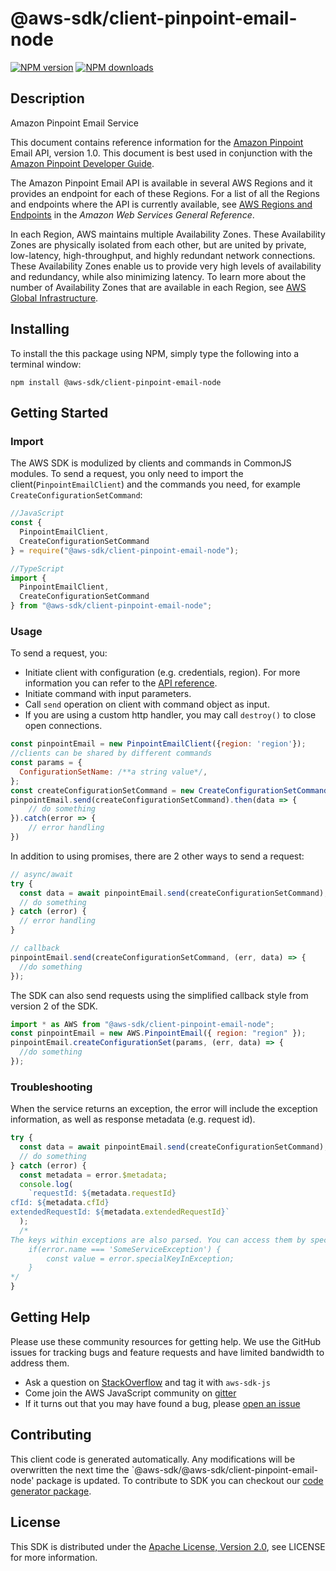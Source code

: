 # @aws-sdk/client-pinpoint-email-node

[![NPM version](https://img.shields.io/npm/v/@aws-sdk/client-pinpoint-email-node/preview.svg)](https://www.npmjs.com/package/@aws-sdk/client-pinpoint-email-node)
[![NPM downloads](https://img.shields.io/npm/dm/@aws-sdk/client-pinpoint-email-node.svg)](https://www.npmjs.com/package/@aws-sdk/client-pinpoint-email-node)

## Description

<fullname>Amazon Pinpoint Email Service</fullname> <p>This document contains reference information for the <a href="https://aws.amazon.com/pinpoint">Amazon Pinpoint</a> Email API, version 1.0. This document is best used in conjunction with the <a href="https://docs.aws.amazon.com/pinpoint/latest/developerguide/welcome.html">Amazon Pinpoint Developer Guide</a>.</p> <p>The Amazon Pinpoint Email API is available in several AWS Regions and it provides an endpoint for each of these Regions. For a list of all the Regions and endpoints where the API is currently available, see <a href="https://docs.aws.amazon.com/general/latest/gr/rande.html#pinpoint_region">AWS Regions and Endpoints</a> in the <i>Amazon Web Services General Reference</i>.</p> <p>In each Region, AWS maintains multiple Availability Zones. These Availability Zones are physically isolated from each other, but are united by private, low-latency, high-throughput, and highly redundant network connections. These Availability Zones enable us to provide very high levels of availability and redundancy, while also minimizing latency. To learn more about the number of Availability Zones that are available in each Region, see <a href="http://aws.amazon.com/about-aws/global-infrastructure/">AWS Global Infrastructure</a>.</p>

## Installing

To install the this package using NPM, simply type the following into a terminal window:

```
npm install @aws-sdk/client-pinpoint-email-node
```

## Getting Started

### Import

The AWS SDK is modulized by clients and commands in CommonJS modules. To send a request, you only need to import the client(`PinpointEmailClient`) and the commands you need, for example `CreateConfigurationSetCommand`:

```javascript
//JavaScript
const {
  PinpointEmailClient,
  CreateConfigurationSetCommand
} = require("@aws-sdk/client-pinpoint-email-node");
```

```javascript
//TypeScript
import {
  PinpointEmailClient,
  CreateConfigurationSetCommand
} from "@aws-sdk/client-pinpoint-email-node";
```

### Usage

To send a request, you:

- Initiate client with configuration (e.g. credentials, region). For more information you can refer to the [API reference][].
- Initiate command with input parameters.
- Call `send` operation on client with command object as input.
- If you are using a custom http handler, you may call `destroy()` to close open connections.

```javascript
const pinpointEmail = new PinpointEmailClient({region: 'region'});
//clients can be shared by different commands
const params = {
  ConfigurationSetName: /**a string value*/,
};
const createConfigurationSetCommand = new CreateConfigurationSetCommand(params);
pinpointEmail.send(createConfigurationSetCommand).then(data => {
    // do something
}).catch(error => {
    // error handling
})
```

In addition to using promises, there are 2 other ways to send a request:

```javascript
// async/await
try {
  const data = await pinpointEmail.send(createConfigurationSetCommand);
  // do something
} catch (error) {
  // error handling
}
```

```javascript
// callback
pinpointEmail.send(createConfigurationSetCommand, (err, data) => {
  //do something
});
```

The SDK can also send requests using the simplified callback style from version 2 of the SDK.

```javascript
import * as AWS from "@aws-sdk/client-pinpoint-email-node";
const pinpointEmail = new AWS.PinpointEmail({ region: "region" });
pinpointEmail.createConfigurationSet(params, (err, data) => {
  //do something
});
```

### Troubleshooting

When the service returns an exception, the error will include the exception information, as well as response metadata (e.g. request id).

```javascript
try {
  const data = await pinpointEmail.send(createConfigurationSetCommand);
  // do something
} catch (error) {
  const metadata = error.$metadata;
  console.log(
    `requestId: ${metadata.requestId}
cfId: ${metadata.cfId}
extendedRequestId: ${metadata.extendedRequestId}`
  );
  /*
The keys within exceptions are also parsed. You can access them by specifying exception names:
    if(error.name === 'SomeServiceException') {
        const value = error.specialKeyInException;
    }
*/
}
```

## Getting Help

Please use these community resources for getting help. We use the GitHub issues for tracking bugs and feature requests and have limited bandwidth to address them.

- Ask a question on [StackOverflow](https://stackoverflow.com/questions/tagged/aws-sdk-js) and tag it with `aws-sdk-js`
- Come join the AWS JavaScript community on [gitter](https://gitter.im/aws/aws-sdk-js-v3)
- If it turns out that you may have found a bug, please [open an issue](https://github.com/aws/aws-sdk-js-v3/issues)

## Contributing

This client code is generated automatically. Any modifications will be overwritten the next time the `@aws-sdk/@aws-sdk/client-pinpoint-email-node' package is updated. To contribute to SDK you can checkout our [code generator package][].

## License

This SDK is distributed under the
[Apache License, Version 2.0](http://www.apache.org/licenses/LICENSE-2.0),
see LICENSE for more information.

[code generator package]: https://github.com/aws/aws-sdk-js-v3/tree/master/packages/service-types-generator
[api reference]: https://docs.aws.amazon.com/AWSJavaScriptSDK/latest/
